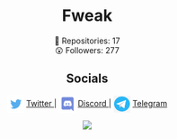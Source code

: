 <h1 align="center"> Fweak </h1>
<p align="center">
  📝  Repositories: 17<br>
  😲  Followers: 277<br>
</p>

<h2 align="center"> Socials </h3>
<p align="center">
  <img align="center" src="https://raw.githubusercontent.com/Fweak/Fweak/main/TwitterLogo.png" height="30px" width="30px"/>
  <a align="center" href="https://twitter.com/__fweak"> Twitter </a> | 
  <img align="center" src="https://raw.githubusercontent.com/Fweak/Fweak/main/DiscordLogo.png" height="30px" width="30px"/>
  <a align="center" href="https://discord.com/users/876968346560659466"> Discord </a> |
  <img align="center" src="https://raw.githubusercontent.com/Fweak/Fweak/main/TelegramLogo.png" height="30px" width="30px"/>
  <a align="center" href="https://t.me/fweak69"> Telegram </a>
</p>

<p align="center">
 <img src="https://spotify-github-profile.vercel.app/api/view?uid=sbnh29wynv64zny3f7a6t7feo&cover_image=true&theme=novatorem&bar_color=000000&bar_color_cover=false"/>
</p>